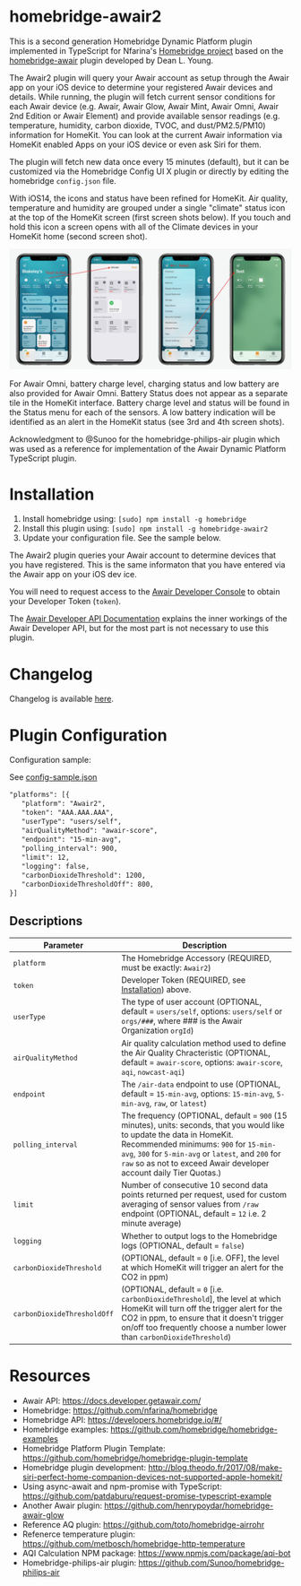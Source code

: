 # homebridge-awair2
This is a second generation Homebridge Dynamic Platform plugin implemented in TypeScript for Nfarina's [Homebridge project](https://github.com/nfarina/homebridge) based on the [homebridge-awair](https://github.com/deanlyoung/homebridge-awair#readme) plugin developed by Dean L. Young.

The Awair2 plugin will query your Awair account as setup through the Awair app on your iOS device to determine your registered Awair devices and details. While running, the plugin will fetch current sensor conditions for each Awair device (e.g. Awair, Awair Glow, Awair Mint, Awair Omni, Awair 2nd Edition or Awair Element) and provide available sensor readings (e.g. temperature, humidity, carbon dioxide, TVOC, and dust/PM2.5/PM10) information for HomeKit. You can look at the current Awair information via HomeKit enabled Apps on your iOS device or even ask Siri for them.

The plugin will fetch new data once every 15 minutes (default), but it can be customized via the Homebridge Config UI X plugin or directly by editing the homebridge `config.json` file.

With iOS14, the icons and status have been refined for HomeKit. Air quality, temperature and humidity are grouped under a single "climate" status icon at the top of the HomeKit screen (first screen shots below). If you touch and hold this icon a screen opens with all of the Climate devices in your HomeKit home (second screen shot).

![Status](screenshots/image.png)

For Awair Omni, battery charge level, charging status and low battery are also provided for Awair Omni. Battery Status does not appear as a separate tile in the HomeKit interface. Battery charge level and status will be found in the Status menu for each of the sensors. A low battery indication will be identified as an alert in the HomeKit status (see 3rd and 4th screen shots).


Acknowledgment to @Sunoo for the homebridge-philips-air plugin which was used as a reference for implementation of the Awair Dynamic Platform TypeScript plugin.

# Installation

1. Install homebridge using: `[sudo] npm install -g homebridge`
2. Install this plugin using: `[sudo] npm install -g homebridge-awair2`
3. Update your configuration file. See the sample below.

The Awair2 plugin queries your Awair account to determine devices that you have registered. This is the same informaton that you have entered via the Awair app on your iOS dev ice.

You will need to request access to the [Awair Developer Console](https://developer.getawair.com) to obtain your Developer Token (`token`).

The [Awair Developer API Documentation](https://docs.developer.getawair.com) explains the inner workings of the Awair Developer API, but for the most part is not necessary to use this plugin.

# Changelog

Changelog is available [here](https://github.com/DMBlakeley/homebridge-awair2/blob/master/CHANGELOG.md).

# Plugin Configuration

Configuration sample:

See [config-sample.json](https://github.com/DMBlakeley/homebridge-awair2/blob/master/config-sample.json)

```
"platforms": [{
   "platform": "Awair2",
   "token": "AAA.AAA.AAA",
   "userType": "users/self",
   "airQualityMethod": "awair-score",
   "endpoint": "15-min-avg",
   "polling_interval": 900,
   "limit": 12,
   "logging": false,
   "carbonDioxideThreshold": 1200,
   "carbonDioxideThresholdOff": 800,
}]
```

## Descriptions

Parameter | Description
------------ | -------------
`platform` | The Homebridge Accessory (REQUIRED, must be exactly: `Awair2`)
`token` | Developer Token (REQUIRED, see [Installation](#installation)) above.
`userType` | The type of user account (OPTIONAL, default = `users/self`, options: `users/self` or `orgs/###`, where ### is the Awair Organization `orgId`)
`airQualityMethod` | Air quality calculation method used to define the Air Quality Chracteristic (OPTIONAL, default = `awair-score`, options: `awair-score`, `aqi`, `nowcast-aqi`)
`endpoint` | The `/air-data` endpoint to use (OPTIONAL, default = `15-min-avg`, options: `15-min-avg`, `5-min-avg`, `raw`, or `latest`)
`polling_interval` | The frequency (OPTIONAL, default = `900` (15 minutes), units: seconds, that you would like to update the data in HomeKit. Recommended minimums: `900` for `15-min-avg`, `300` for `5-min-avg` or `latest`, and `200` for `raw` so as not to exceed Awair developer account daily Tier Quotas.)
`limit` | Number of consecutive 10 second data points returned per request, used for custom averaging of sensor values from `/raw` endpoint (OPTIONAL, default = `12` i.e. 2 minute average)
`logging` | Whether to output logs to the Homebridge logs (OPTIONAL, default = `false`)
`carbonDioxideThreshold` | (OPTIONAL, default = `0` [i.e. OFF], the level at which HomeKit will trigger an alert for the CO2 in ppm)
`carbonDioxideThresholdOff` | (OPTIONAL, default = `0` [i.e. `carbonDioxideThreshold`], the level at which HomeKit will turn off the trigger alert for the CO2 in ppm, to ensure that it doesn't trigger on/off too frequently choose a number lower than `carbonDioxideThreshold`)


# Resources

- Awair API: https://docs.developer.getawair.com/
- Homebridge: https://github.com/nfarina/homebridge
- Homebridge API: https://developers.homebridge.io/#/
- Homebridge examples: https://github.com/homebridge/homebridge-examples
- Homebridge Platform Plugin Template: https://github.com/homebridge/homebridge-plugin-template
- Homebridge plugin development: http://blog.theodo.fr/2017/08/make-siri-perfect-home-companion-devices-not-supported-apple-homekit/
- Using async-await and npm-promise with TypeScript: https://github.com/patdaburu/request-promise-typescript-example
- Another Awair plugin: https://github.com/henrypoydar/homebridge-awair-glow
- Reference AQ plugin: https://github.com/toto/homebridge-airrohr
- Refenerce temperature plugin: https://github.com/metbosch/homebridge-http-temperature
- AQI Calculation NPM package: https://www.npmjs.com/package/aqi-bot
- Homebridge-philips-air plugin: https://github.com/Sunoo/homebridge-philips-air
